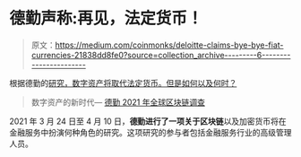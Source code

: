 # 德勤声称:再见，法定货币！

> 原文：<https://medium.com/coinmonks/deloitte-claims-bye-bye-fiat-currencies-21838dd8fe0?source=collection_archive---------6----------------------->

根据德勤的[研究，数字资产将取代法定货币。但是如何以及何时？](https://www2.deloitte.com/content/dam/insights/articles/US144337_Blockchain-survey/DI_Blockchain-survey.pdf)

> 数字资产的新时代— [德勤 2021 年全球区块链调查](https://www2.deloitte.com/content/dam/insights/articles/US144337_Blockchain-survey/DI_Blockchain-survey.pdf)

2021 年 3 月 24 日至 4 月 10 日，**德勤进行了一项关于区块链**以及加密货币将在金融服务中扮演何种角色的研究。这项研究的参与者包括金融服务行业的高级管理人员。